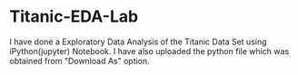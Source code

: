 # Titanic-EDA-Lab
I have done a Exploratory Data Analysis of the Titanic Data Set using iPython(jupyter) Notebook.
I have also uploaded the python file which was obtained from "Download As" option.

